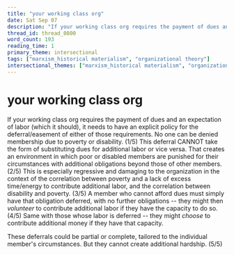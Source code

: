 ```yaml
---
title: "your working class org"
date: Sat Sep 07
description: "If your working class org requires the payment of dues and an expectation of labor (which it should), it needs to have an explicit policy for the..."
thread_id: thread_0800
word_count: 193
reading_time: 1
primary_theme: intersectional
tags: ["marxism_historical materialism", "organizational theory"]
intersectional_themes: ["marxism_historical materialism", "organizational theory"]
---
```


# your working class org

If your working class org requires the payment of dues and an expectation of labor (which it should), it needs to have an explicit policy for the deferral/easement of either of those requirements. No one can be denied membership due to poverty or disability. (1/5) This deferral CANNOT take the form of substituting dues for additional labor or vice versa. That creates an environment in which poor or disabled members are punished for their circumstances with additional obligations beyond those of other members. (2/5) This is especially regressive and damaging to the organization in the context of the correlation between poverty and a lack of excess time/energy to contribute additional labor, and the correlation between disability and poverty. (3/5) A member who cannot afford dues must simply have that obligation deferred, with no further obligations -- they might then *volunteer* to contribute additional labor if they have the capacity to do so. (4/5) Same with those whose labor is deferred -- they might *choose* to contribute additional money if they have that capacity.

These deferrals could be partial or complete, tailored to the individual member's circumstances. But they cannot create additional hardship. (5/5)